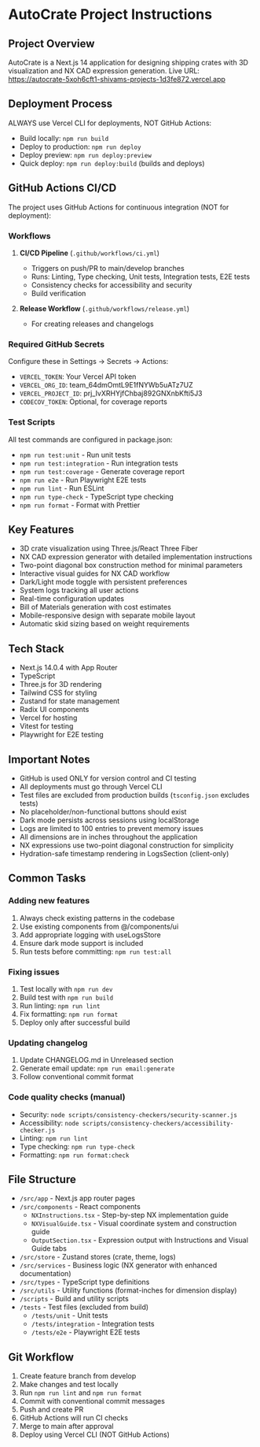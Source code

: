 # AutoCrate Project Instructions

## Project Overview
AutoCrate is a Next.js 14 application for designing shipping crates with 3D visualization and NX CAD expression generation.
Live URL: https://autocrate-5xoh6cft1-shivams-projects-1d3fe872.vercel.app

## Deployment Process
ALWAYS use Vercel CLI for deployments, NOT GitHub Actions:
- Build locally: `npm run build`
- Deploy to production: `npm run deploy`
- Deploy preview: `npm run deploy:preview`
- Quick deploy: `npm run deploy:build` (builds and deploys)

## GitHub Actions CI/CD
The project uses GitHub Actions for continuous integration (NOT for deployment):

### Workflows
1. **CI/CD Pipeline** (`.github/workflows/ci.yml`)
   - Triggers on push/PR to main/develop branches
   - Runs: Linting, Type checking, Unit tests, Integration tests, E2E tests
   - Consistency checks for accessibility and security
   - Build verification

2. **Release Workflow** (`.github/workflows/release.yml`)
   - For creating releases and changelogs

### Required GitHub Secrets
Configure these in Settings → Secrets → Actions:
- `VERCEL_TOKEN`: Your Vercel API token
- `VERCEL_ORG_ID`: team_64dmOmtL9E1fNYWb5uATz7UZ
- `VERCEL_PROJECT_ID`: prj_IvXRHYjfChbaj892GNXnbKfti5J3
- `CODECOV_TOKEN`: Optional, for coverage reports

### Test Scripts
All test commands are configured in package.json:
- `npm run test:unit` - Run unit tests
- `npm run test:integration` - Run integration tests
- `npm run test:coverage` - Generate coverage report
- `npm run e2e` - Run Playwright E2E tests
- `npm run lint` - Run ESLint
- `npm run type-check` - TypeScript type checking
- `npm run format` - Format with Prettier

## Key Features
- 3D crate visualization using Three.js/React Three Fiber
- NX CAD expression generator with detailed implementation instructions
- Two-point diagonal box construction method for minimal parameters
- Interactive visual guides for NX CAD workflow
- Dark/Light mode toggle with persistent preferences
- System logs tracking all user actions
- Real-time configuration updates
- Bill of Materials generation with cost estimates
- Mobile-responsive design with separate mobile layout
- Automatic skid sizing based on weight requirements

## Tech Stack
- Next.js 14.0.4 with App Router
- TypeScript
- Three.js for 3D rendering
- Tailwind CSS for styling
- Zustand for state management
- Radix UI components
- Vercel for hosting
- Vitest for testing
- Playwright for E2E testing

## Important Notes
- GitHub is used ONLY for version control and CI testing
- All deployments must go through Vercel CLI
- Test files are excluded from production builds (`tsconfig.json` excludes tests)
- No placeholder/non-functional buttons should exist
- Dark mode persists across sessions using localStorage
- Logs are limited to 100 entries to prevent memory issues
- All dimensions are in inches throughout the application
- NX expressions use two-point diagonal construction for simplicity
- Hydration-safe timestamp rendering in LogsSection (client-only)

## Common Tasks

### Adding new features
1. Always check existing patterns in the codebase
2. Use existing components from @/components/ui
3. Add appropriate logging with useLogsStore
4. Ensure dark mode support is included
5. Run tests before committing: `npm run test:all`

### Fixing issues
1. Test locally with `npm run dev`
2. Build test with `npm run build`
3. Run linting: `npm run lint`
4. Fix formatting: `npm run format`
5. Deploy only after successful build

### Updating changelog
1. Update CHANGELOG.md in Unreleased section
2. Generate email update: `npm run email:generate`
3. Follow conventional commit format

### Code quality checks (manual)
- Security: `node scripts/consistency-checkers/security-scanner.js`
- Accessibility: `node scripts/consistency-checkers/accessibility-checker.js`
- Linting: `npm run lint`
- Type checking: `npm run type-check`
- Formatting: `npm run format:check`

## File Structure
- `/src/app` - Next.js app router pages
- `/src/components` - React components
  - `NXInstructions.tsx` - Step-by-step NX implementation guide
  - `NXVisualGuide.tsx` - Visual coordinate system and construction guide
  - `OutputSection.tsx` - Expression output with Instructions and Visual Guide tabs
- `/src/store` - Zustand stores (crate, theme, logs)
- `/src/services` - Business logic (NX generator with enhanced documentation)
- `/src/types` - TypeScript type definitions
- `/src/utils` - Utility functions (format-inches for dimension display)
- `/scripts` - Build and utility scripts
- `/tests` - Test files (excluded from build)
  - `/tests/unit` - Unit tests
  - `/tests/integration` - Integration tests
  - `/tests/e2e` - Playwright E2E tests

## Git Workflow
1. Create feature branch from develop
2. Make changes and test locally
3. Run `npm run lint` and `npm run format`
4. Commit with conventional commit messages
5. Push and create PR
6. GitHub Actions will run CI checks
7. Merge to main after approval
8. Deploy using Vercel CLI (NOT GitHub Actions)